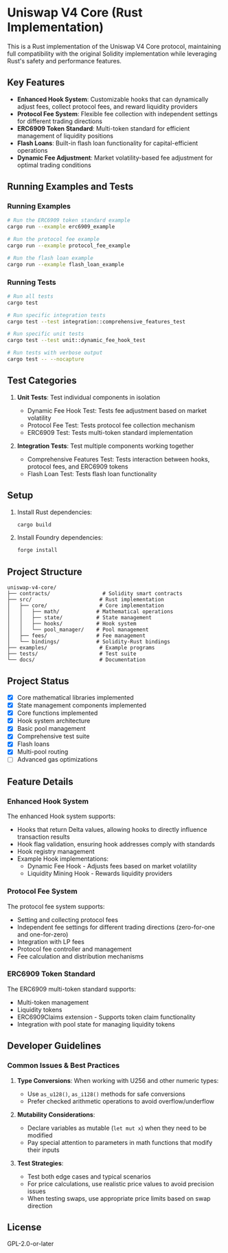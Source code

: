 # Uniswap V4 Core (Rust Implementation)

This is a Rust implementation of the Uniswap V4 Core protocol, maintaining full compatibility with the original Solidity implementation while leveraging Rust's safety and performance features.

## Key Features

- **Enhanced Hook System**: Customizable hooks that can dynamically adjust fees, collect protocol fees, and reward liquidity providers
- **Protocol Fee System**: Flexible fee collection with independent settings for different trading directions
- **ERC6909 Token Standard**: Multi-token standard for efficient management of liquidity positions
- **Flash Loans**: Built-in flash loan functionality for capital-efficient operations
- **Dynamic Fee Adjustment**: Market volatility-based fee adjustment for optimal trading conditions

## Running Examples and Tests

### Running Examples

```bash
# Run the ERC6909 token standard example
cargo run --example erc6909_example

# Run the protocol fee example
cargo run --example protocol_fee_example

# Run the flash loan example
cargo run --example flash_loan_example
```

### Running Tests

```bash
# Run all tests
cargo test

# Run specific integration tests
cargo test --test integration::comprehensive_features_test

# Run specific unit tests
cargo test --test unit::dynamic_fee_hook_test

# Run tests with verbose output
cargo test -- --nocapture
```

## Test Categories

1. **Unit Tests**: Test individual components in isolation
   - Dynamic Fee Hook Test: Tests fee adjustment based on market volatility
   - Protocol Fee Test: Tests protocol fee collection mechanism
   - ERC6909 Test: Tests multi-token standard implementation

2. **Integration Tests**: Test multiple components working together
   - Comprehensive Features Test: Tests interaction between hooks, protocol fees, and ERC6909 tokens
   - Flash Loan Test: Tests flash loan functionality

## Setup

1. Install Rust dependencies:
   ```bash
   cargo build
   ```

2. Install Foundry dependencies:
   ```bash
   forge install
   ```

## Project Structure

```
uniswap-v4-core/
├── contracts/                 # Solidity smart contracts
├── src/                      # Rust implementation
│   ├── core/                 # Core implementation
│   │   ├── math/            # Mathematical operations
│   │   ├── state/           # State management
│   │   ├── hooks/           # Hook system
│   │   └── pool_manager/    # Pool management
│   ├── fees/                # Fee management
│   └── bindings/            # Solidity-Rust bindings
├── examples/                 # Example programs
├── tests/                    # Test suite
└── docs/                     # Documentation
```

## Project Status

* [X] Core mathematical libraries implemented
* [X] State management components implemented
* [X] Core functions implemented
* [X] Hook system architecture
* [X] Basic pool management
* [X] Comprehensive test suite
* [X] Flash loans
* [X] Multi-pool routing
* [ ] Advanced gas optimizations

## Feature Details

### Enhanced Hook System

The enhanced Hook system supports:

- Hooks that return Delta values, allowing hooks to directly influence transaction results
- Hook flag validation, ensuring hook addresses comply with standards
- Hook registry management
- Example Hook implementations:
  - Dynamic Fee Hook - Adjusts fees based on market volatility
  - Liquidity Mining Hook - Rewards liquidity providers

### Protocol Fee System

The protocol fee system supports:

- Setting and collecting protocol fees
- Independent fee settings for different trading directions (zero-for-one and one-for-zero)
- Integration with LP fees
- Protocol fee controller and management
- Fee calculation and distribution mechanisms

### ERC6909 Token Standard

The ERC6909 multi-token standard supports:

- Multi-token management
- Liquidity tokens
- ERC6909Claims extension - Supports token claim functionality
- Integration with pool state for managing liquidity tokens

## Developer Guidelines

### Common Issues & Best Practices

1. **Type Conversions**: When working with U256 and other numeric types:
   - Use `as_u128()`, `as_i128()` methods for safe conversions
   - Prefer checked arithmetic operations to avoid overflow/underflow

2. **Mutability Considerations**:
   - Declare variables as mutable (`let mut x`) when they need to be modified
   - Pay special attention to parameters in math functions that modify their inputs

3. **Test Strategies**:
   - Test both edge cases and typical scenarios
   - For price calculations, use realistic price values to avoid precision issues
   - When testing swaps, use appropriate price limits based on swap direction

## License

GPL-2.0-or-later
